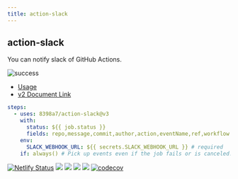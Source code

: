 ```yaml
---
title: action-slack
---
```


## action-slack

You can notify slack of GitHub Actions.

![success](https://user-images.githubusercontent.com/8043276/185978284-4c2c5683-5d0d-4a8e-a0f8-1e74c2c8d1fa.png)

- [Usage](/usage)
- [v2 Document Link](https://github.com/8398a7/action-slack/blob/v2/README.md)

```yaml
steps:
  - uses: 8398a7/action-slack@v3
    with:
      status: ${{ job.status }}
      fields: repo,message,commit,author,action,eventName,ref,workflow # selectable (default: repo,message)
    env:
      SLACK_WEBHOOK_URL: ${{ secrets.SLACK_WEBHOOK_URL }} # required
    if: always() # Pick up events even if the job fails or is canceled.
```

[![Netlify Status](https://api.netlify.com/api/v1/badges/a132b9a0-3a80-4938-afa6-2cad038a14a9/deploy-status)](https://app.netlify.com/sites/action-slack/deploys)
![](https://github.com/8398a7/action-slack/workflows/build-test/badge.svg)
![](https://github.com/8398a7/action-slack/workflows/Slack%20Mainline/badge.svg)
![](https://img.shields.io/github/license/8398a7/action-slack?color=brightgreen)
![](https://img.shields.io/github/v/release/8398a7/action-slack?color=brightgreen)
[![codecov](https://codecov.io/gh/8398a7/action-slack/branch/master/graph/badge.svg)](https://codecov.io/gh/8398a7/action-slack)
